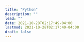 ```yaml
---
title: "Python"
description: ""
lead: ""
date: 2021-10-28T02:17:49-04:00
lastmod: 2021-10-28T02:17:49-04:00
draft: false
---
```


